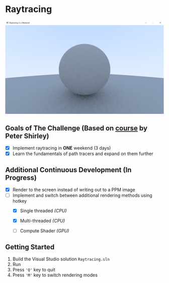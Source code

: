 # Raytracing

![Diffuse Material Sphere Render](https://github.com/rhuts/Raytracing_Challenge/blob/master/media/raytracing_diffuse_matrial_sphere.png)

## Goals of The Challenge (Based on [course](https://raytracing.github.io/) by Peter Shirley)
- [x] Implement raytracing in __ONE__ weekend (3 days)
- [x] Learn the fundamentals of path tracers and expand on them further

## Additional Continuous Development (In Progress)
- [x] Render to the screen instead of writing out to a PPM image
- [ ] Implement and switch between additional rendering methods using hotkey
  - [x] Single threaded *(CPU)*
  - [x] Multi-threaded *(CPU)*
  - [ ] Compute Shader *(GPU)*


## Getting Started
1. Build the Visual Studio solution `Raytracing.sln`
1. Run
1. Press `'Q'` key to quit
1. Press `'M'` key to switch rendering modes
